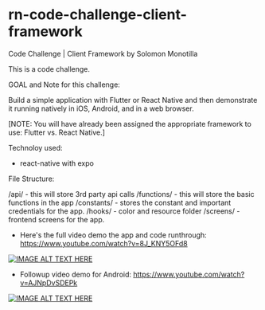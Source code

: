 # rn-code-challenge-client-framework
Code Challenge | Client Framework
by Solomon Monotilla 

This is a code challenge.
 

GOAL and Note for this challenge:

Build a simple application with Flutter or React Native and then demonstrate it running natively in iOS, Android, and in a web browser. 

[NOTE: You will have already been assigned the appropriate framework to use: Flutter vs. React Native.]



Technoloy used:

- react-native with expo


File Structure:

/api/ - this will store 3rd party api calls
/functions/ - this will store the basic functions in the app
/constants/ - stores the constant and important credentials for the app.
/hooks/ - color and resource folder
/screens/ - frontend screens for the app.

- Here's the full video demo the app and code runthrough: https://www.youtube.com/watch?v=8J_KNY5OFd8

[![IMAGE ALT TEXT HERE](https://img.youtube.com/vi/8J_KNY5OFd8/0.jpg)](https://www.youtube.com/watch?v=8J_KNY5OFd8)

- Followup video demo for Android: https://www.youtube.com/watch?v=AJNpDvSDEPk

[![IMAGE ALT TEXT HERE](https://img.youtube.com/vi/AJNpDvSDEPk/0.jpg)](https://www.youtube.com/watch?v=AJNpDvSDEPk)